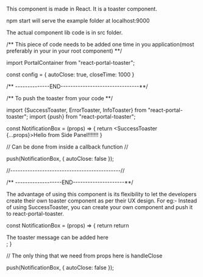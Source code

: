 This component is made in React.
It is a toaster component.

npm start will serve the example folder at localhost:9000

The actual component lib code is in src folder.

/** This piece of code needs to be added one time in you application(most preferably in your in your root component) **/

import PortalContainer from "react-portal-toaster";

const config = {
    autoClose: true,
    closeTime: 1000
}

<PortalContainer config={config}/>

/** --------------END--------------------------------**/


/** To push the toaster from your code **/

import {SuccessToaster, ErrorToaster, InfoToaster} from "react-portal-toaster";
import {push} from "react-portal-toaster";

const NotificationBox = (props) => {
    return <SuccessToaster {...props}>Hello from Side Panel!!!!!!!</SuccessToaster>
}

// Can be done from inside a callback function //

push(NotificationBox, {
    autoClose: false
});

//---------------------------------------------//

/** -------------------END---------------------**/

The advantage of using this component is its flexibility to let the developers create their own toaster component
as per their UX design. For eg:- Instead of using SuccessToaster, you can create your own component and push it to react-portal-toaster.

const NotificationBox = (props) => {
  return return <div>
      <span>
        The toaster message can be added here
      </span>
      <span onClick={props.handleClose}>
        <div height="13px" width="13px" />
      </span>
    </div>;
}

// The only thing that we need from props here is handleClose

push(NotificationBox, {
    autoClose: false
});


